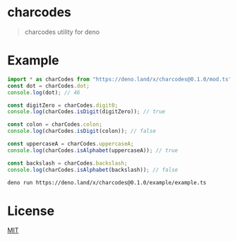 # charcodes

> charcodes utility for deno

# Example

```ts
import * as charCodes from "https://deno.land/x/charcodes@0.1.0/mod.ts";
const dot = charCodes.dot;
console.log(dot); // 46

const digitZero = charCodes.digit0;
console.log(charCodes.isDigit(digitZero)); // true

const colon = charCodes.colon;
console.log(charCodes.isDigit(colon)); // false

const uppercaseA = charCodes.uppercaseA;
console.log(charCodes.isAlphabet(uppercaseA)); // true

const backslash = charCodes.backslash;
console.log(charCodes.isAlphabet(backslash)); // false
```

```bash
deno run https://deno.land/x/charcodes@0.1.0/example/example.ts
```

# License

[MIT](https://github.com/Eyoatam/charcodes/blob/main/LICENSE)
